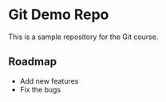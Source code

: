 # Git Demo Repo
This is a sample repository for the Git course.

## Roadmap
* Add new features
* Fix the bugs